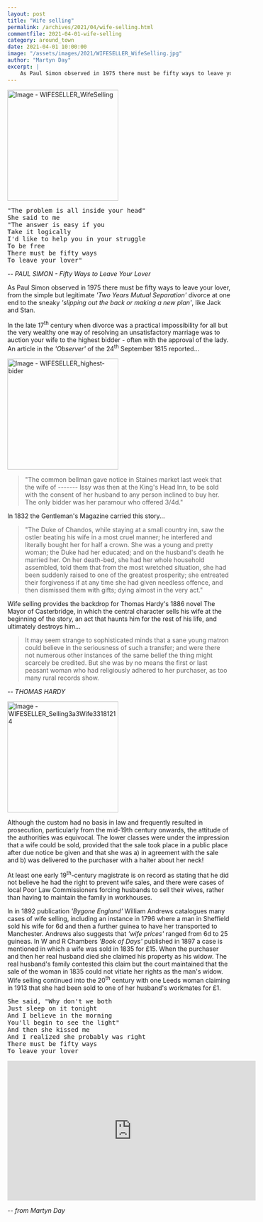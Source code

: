 ```yaml
---
layout: post
title: "Wife selling"
permalink: /archives/2021/04/wife-selling.html
commentfile: 2021-04-01-wife-selling
category: around_town
date: 2021-04-01 10:00:00
image: "/assets/images/2021/WIFESELLER_WifeSelling.jpg"
author: "Martyn Day"
excerpt: |
    As Paul Simon observed in 1975 there must be fifty ways to leave your lover, from the simple but legitimate *'Two Years Mutual Separation'* divorce at one end to the sneaky *'slipping out the back or making a new plan'*, like Jack and Stan.
---
```

<a href="/assets/images/2021/WIFESELLER_WifeSelling.jpg" title="Click for a larger image"><img src="/assets/images/2021/WIFESELLER_WifeSelling-thumb.jpg" width="250" alt="Image - WIFESELLER_WifeSelling"  class="photo right"/></a>

<pre class="poem">
"The problem is all inside your head"
She said to me
"The answer is easy if you
Take it logically
I'd like to help you in your struggle
To be free
There must be fifty ways
To leave your lover"
</pre>

<cite>-- PAUL SIMON - Fifty Ways to Leave Your Lover</cite>

As Paul Simon observed in 1975 there must be fifty ways to leave your lover, from the simple but legitimate *'Two Years Mutual Separation'* divorce at one end to the sneaky *'slipping out the back or making a new plan'*, like Jack and Stan.

In the late 17<sup>th</sup> century when divorce was a practical impossibility for all but the very wealthy one way of resolving an unsatisfactory marriage was to auction your wife to the highest bidder - often with the approval of the lady. An article in the *'Observer'* of the 24<sup>th</sup> September 1815 reported...

<a href="/assets/images/2021/WIFESELLER_highest-bider.jpg" title="Click for a larger image"><img src="/assets/images/2021/WIFESELLER_highest-bider-thumb.jpg" width="250" alt="Image - WIFESELLER_highest-bider"  class="photo right"/></a>


> "The common bellman gave notice in Staines market last week that the wife of  -------  Issy was then at the King's Head Inn, to be sold with the consent of her husband to any person inclined to buy her. The only bidder was her paramour who offered 3/4d."

In 1832 the Gentleman's Magazine carried this story...

> "The Duke of Chandos, while staying at a small country inn, saw the ostler beating his wife in a most cruel manner; he interfered and literally bought her for half a crown. She was a young and pretty woman; the Duke had her educated; and on the husband's death he married her. On her death-bed, she had her whole household assembled, told them that from the most wretched situation, she had been suddenly raised to one of the greatest prosperity; she entreated their forgiveness if at any time she had given needless offence, and then dismissed them with gifts; dying almost in the very act."

Wife selling provides the backdrop for Thomas Hardy's 1886 novel The Mayor of Casterbridge, in which the central character sells his wife at the beginning of the story, an act that haunts him for the rest of his life, and ultimately destroys him...

> It may seem strange to sophisticated minds that a sane young matron could believe in the seriousness of such a transfer; and were there not numerous other instances of the same belief the thing might scarcely be credited. But she was by no means the first or last peasant woman who had religiously adhered to her purchaser, as too many rural records show.

<cite>-- THOMAS HARDY</cite>

<a href="/assets/images//WIFESELLER_Selling3a3Wife33181214.jpg" title="Click for a larger image"><img src="/assets/images//WIFESELLER_Selling3a3Wife33181214-thumb.jpg" width="250" alt="Image - WIFESELLER_Selling3a3Wife33181214"  class="photo right"/></a>

Although the custom had no basis in law and frequently resulted in prosecution, particularly from the mid-19th century onwards, the attitude of the authorities was equivocal. The lower classes were under the impression that a wife could be sold, provided that the sale took place in a public place after due notice be given and that she was a) in agreement with the sale and b) was delivered to the purchaser with a halter about her neck!

At least one early 19<sup>th</sup>-century magistrate is on record as stating that he did not believe he had the right to prevent wife sales, and there were cases of local Poor Law Commissioners forcing husbands to sell their wives, rather than having to maintain the family in workhouses.

In in 1892 publication *'Bygone England'* William Andrews catalogues many cases of wife selling, including an instance in 1796 where a man in Sheffield sold his wife for 6d and then a further guinea to have her transported to Manchester. Andrews also suggests that *'wife prices'* ranged from 6d to 25 guineas. In W and R Chambers *'Book of Days'* published in 1897 a case is mentioned in which a wife was sold in 1835 for &pound;15. When the purchaser and then her real husband died she claimed his property as his widow. The real husband's family contested this claim but the court maintained that the sale of the woman in 1835 could not vitiate her rights as the man's widow. Wife selling continued into the 20<sup>th</sup> century with one Leeds woman claiming in 1913 that she had been sold to one of her husband's workmates for &pound;1.

<pre class="poem">
She said, "Why don't we both
Just sleep on it tonight
And I believe in the morning
You'll begin to see the light"
And then she kissed me
And I realized she probably was right
There must be fifty ways
To leave your lover
</pre>

<iframe width="560" height="315" src="https://www.youtube.com/embed/K4xoHjNjxus" title="YouTube video player" frameborder="0" allow="accelerometer; autoplay; clipboard-write; encrypted-media; gyroscope; picture-in-picture" allowfullscreen></iframe>

<cite>-- from Martyn Day</cite>
